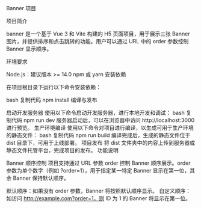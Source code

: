 Banner 项目

项目简介

banner 是一个基于 Vue 3 和 Vite 构建的 H5 页面项目，用于展示三张 Banner 图片，并提供排序和点击跳转的功能。用户可以通过 URL 中的 order 参数控制 Banner 显示顺序。

环境要求

Node.js：建议版本 >= 14.0
npm 或 yarn
安装依赖

在项目根目录下运行以下命令安装依赖：

bash
复制代码
npm install
编译与发布

启动开发服务器
使用以下命令启动开发服务器，进行本地开发和调试：
bash
复制代码
npm run dev
服务器启动后，可以在浏览器中访问 http://localhost:3000 进行预览。
生产环境编译
使用以下命令对项目进行编译，以生成可用于生产环境的静态文件：
bash
复制代码
npm run build
编译完成后，生成的静态文件位于 dist 目录下，可用于上线部署。
项目发布
将 dist 文件夹中的内容上传到服务器或静态文件托管平台，完成项目的发布。
功能说明

Banner 顺序控制
项目支持通过 URL 参数 order 控制 Banner 顺序展示。order 参数为单个数字（例如 ?order=1），用于指定某一特定 Banner 显示在第一位，其余 Banner 保持默认顺序。

默认顺序：如果没有 order 参数，Banner 将按照默认顺序显示。
自定义顺序：如访问 http://example.com?order=1，则 ID 为 1 的 Banner 将显示在第一位。
